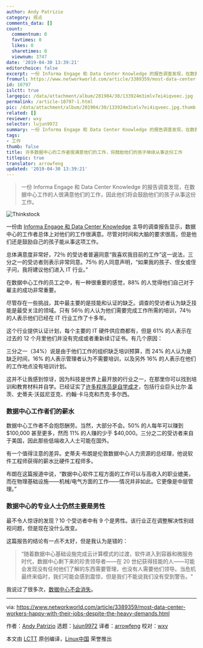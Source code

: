 ```yaml
---
author: Andy Patrizio
category: 观点
comments_data: []
count:
  commentnum: 0
  favtimes: 0
  likes: 0
  sharetimes: 0
  viewnum: 3747
date: '2019-04-30 13:39:21'
editorchoice: false
excerpt: 一份 Informa Engage 和 Data Center Knowledge 的报告调查发现，在数据中心工作的人很满意他们的工作，因此他们将会鼓励他们的孩子从事这份工作。
fromurl: https://www.networkworld.com/article/3389359/most-data-center-workers-happy-with-their-jobs-despite-the-heavy-demands.html
id: 10797
islctt: true
largepic: /data/attachment/album/201904/30/133924m3imlv7ei4iqveec.jpg
permalink: /article-10797-1.html
pic: /data/attachment/album/201904/30/133924m3imlv7ei4iqveec.jpg.thumb.jpg
related: []
reviewer: wxy
selector: lujun9972
summary: 一份 Informa Engage 和 Data Center Knowledge 的报告调查发现，在数据中心工作的人很满意他们的工作，因此他们将会鼓励他们的孩子从事这份工作。
tags:
- 工作
thumb: false
title: 许多数据中心的工作者很满意他们的工作，将鼓励他们的孩子继续从事这份工作
titlepic: true
translator: arrowfeng
updated: '2019-04-30 13:39:21'
---
```



> 
> 一份 Informa Engage 和 Data Center Knowledge 的报告调查发现，在数据中心工作的人很满意他们的工作，因此他们将会鼓励他们的孩子从事这份工作。
> 
> 
> 


![Thinkstock](/data/attachment/album/201904/30/133924m3imlv7ei4iqveec.jpg)


一份由 [Informa Engage 和 Data Center Knowledge](https://informa.tradepub.com/c/pubRD.mpl?sr=oc&_t=oc:&qf=w_dats04&ch=datacenterkids) 主导的调查报告显示，数据中心的工作者总体上对他们的工作很满意。尽管对时间和大脑的要求很高，但是他们还是鼓励自己的孩子能从事这项工作。


总体满意度非常好，72％ 的受访者普遍同意“我喜欢我目前的工作”这一说法，三分之一的受访者则表示非常同意。75％ 的人同意声明，“如果我的孩子、侄女或侄子问，我将建议他们进入 IT 行业。”


在数据中心工作的员工之中，有一种很重要的感觉，88% 的人觉得他们自己对于雇主的成功非常重要。


尽管存在一些挑战，其中最主要的是技能和认证的缺乏。调查的受访者认为缺乏技能是最受关注的领域。只有 56％ 的人认为他们需要完成工作所需的培训，74％ 的人表示他们已经在 IT 行业工作了十多年。


这个行业提供认证计划，每个主要的 IT 硬件供应商都有，但是 61% 的人表示在过去的 12 个月里他们并没有完成或者重新续订证书。有几个原因：


三分之一（34%）说是由于他们工作的组织缺乏培训预算，而 24% 的人认为是缺乏时间，16% 的人表示管理者认为不需要培训，以及另外 16% 的人表示在他们的工作地点没有培训计划。


这并不让我感到惊讶，因为科技是世界上最开放的行业之一，在那里你可以找到培训和教育材料并自学。已经证实了[许多程序员是自学成才](https://www.networkworld.com/article/3046178/survey-finds-most-coders-are-self-taught.html)，包括行业巨头比尔·盖茨、史蒂夫·沃兹尼亚克、约翰·卡马克和杰克·多尔西。


### 数据中心工作者们的薪水


数据中心工作者不会抱怨酬劳。当然，大部分不会。50% 的人每年可以赚到 $100,000 甚至更多，然而 11% 的人赚的少于 $40,000。三分之二的受访者来自于美国，因此那些低端收入人士可能在国外。


有一个值得注意的差异。史蒂夫·布朗是伦敦数据中心人力资源的总经理，他说软件工程师获得的薪水比硬件工程师多。


布朗在这篇报道中说，“数据中心软件工程方面的工作可以与高收入的职业媲美，而在物理基础设施——机械/电气方面的工作——情况并非如此。它更像是中层管理。”


### 数据中心的专业人士仍然主要是男性


最不令人惊讶的发现？10 个受访者中有 9 个是男性。该行业正在调整解决性别歧视问题，但是现在没什么改变。


这篇报告的结论有一点不太好，但是我认为是错的：



> 
> “随着数据中心基础设施完成云计算模式的过渡，软件进入到容器和微服务时代，数据中心剩下来的珍贵领导者——在 20 世纪获得技能的人——可能会发现没有任何他们了解的东西需要管理，也没有人需要他们领导。当危机最终来临时，我们可能会感到震惊，但是我们不能说我们没有受到警告。"
> 
> 
> 


我说过了很多次，[数据中心不会消失](https://www.networkworld.com/article/3289509/two-studies-show-the-data-center-is-thriving-instead-of-dying.html)。




---


via: <https://www.networkworld.com/article/3389359/most-data-center-workers-happy-with-their-jobs-despite-the-heavy-demands.html>


作者：[Andy Patrizio](https://www.networkworld.com/author/Andy-Patrizio/) 选题：[lujun9972](https://github.com/lujun9972) 译者：[arrowfeng](https://github.com/arrowfeng) 校对：[wxy](https://github.com/wxy)


本文由 [LCTT](https://github.com/LCTT/TranslateProject) 原创编译，[Linux中国](https://linux.cn/) 荣誉推出